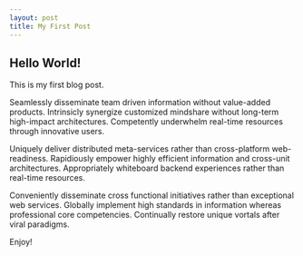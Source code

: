 ```yaml
---
layout: post
title: My First Post
---
```


Hello World!
------------

This is my first blog post.

Seamlessly disseminate team driven information without value-added products. Intrinsicly synergize customized mindshare without long-term high-impact architectures. Competently underwhelm real-time resources through innovative users. 

Uniquely deliver distributed meta-services rather than cross-platform web-readiness. Rapidiously empower highly efficient information and cross-unit architectures. Appropriately whiteboard backend experiences rather than real-time resources. 

Conveniently disseminate cross functional initiatives rather than exceptional web services. Globally implement high standards in information whereas professional core competencies. Continually restore unique vortals after viral paradigms.

Enjoy!